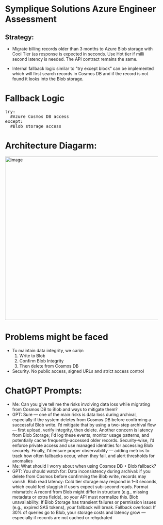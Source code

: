 # Symplique Solutions Azure Engineer Assessment

## Strategy:
- Migrate billing records older than 3 months to Azure Blob storage with Cool Tier (as response is expected in seconds. Use Hot tier if milli second latency is needed.
The API contract remains the same.

- Internal fallback logic similar to "try except block" can be implemented which will first search records in Cosmos DB and if the record is not found it looks into the Blob storage.

# Fallback Logic
<p><pre>
try:
  #Azure Cosmos DB access
except:
  #Blob storage access
</pre></p>

# Architecture Diagarm:
<img width="539" alt="image" src="https://github.com/user-attachments/assets/28be130e-9f66-4595-b94c-dbe1f9459c80" />

# Problems might be faced
- To maintain data integrity, we can\n
  1. Write to Blob
  2. Confirm Blob Integrity
  3. Then delete from Cosmos DB
- Security. No public access, signed URLs and strict access control      
# ChatGPT Prompts:
- Me: Can you give tell me the risks involving data loss while migrating from Cosmos DB to Blob and ways to mitigate them?
- GPT: Sure — one of the main risks is data loss during archival, especially if the system deletes from Cosmos DB before confirming a successful Blob write. I’d mitigate that by using a two-step archival flow — first upload, verify integrity, then delete.
Another concern is latency from Blob Storage; I'd log these events, monitor usage patterns, and potentially cache frequently-accessed older records.
Security-wise, I’d enforce private access and use managed identities for accessing Blob securely. Finally, I’d ensure proper observability — adding metrics to track how often fallbacks occur, when they fail, and alert thresholds for anomalies
- Me: What should I worry about when using Cosmos DB + Blob fallback?
- GPT: You should watch for:
Data inconsistency during archival: if you delete from Cosmos before confirming the Blob write, records may vanish.
Blob read latency: Cold tier storage may respond in 1–3 seconds, which could feel sluggish if users expect sub-second reads.
Format mismatch: A record from Blob might differ in structure (e.g., missing metadata or extra fields), so your API must normalize this.
Blob unavailability: If Blob Storage has transient failures or permission issues (e.g., expired SAS tokens), your fallback will break.
Fallback overload: If 30% of queries go to Blob, your storage costs and latency grow — especially if records are not cached or rehydrated
